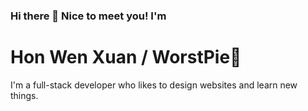 ### Hi there 👋 Nice to meet you! I'm
# Hon Wen Xuan / WorstPie🌱
I'm a full-stack developer who likes to design websites and learn new things. 

<!--
**honwenxuan/honwenxuan** is a ✨ _special_ ✨ repository because its `README.md` (this file) appears on your GitHub profile.

Here are some ideas to get you started:

- 🔭 I’m currently working on ...
- 🌱 I’m currently learning ...
- 👯 I’m looking to collaborate on ...
- 🤔 I’m looking for help with ...
- 💬 Ask me about ...
- 📫 How to reach me: ...
- 😄 Pronouns: ...
- ⚡ Fun fact: ...
-->

